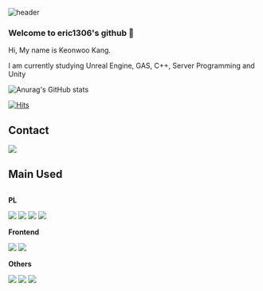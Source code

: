 ![header](https://capsule-render.vercel.app/api?type=rounded&color=b897ff&height=150&section=header&text=eric1306's%20github&fontSize=90)

### Welcome to eric1306's github 👋

Hi, My name is Keonwoo Kang.

I am currently studying Unreal Engine, GAS, C++, Server Programming and Unity

![Anurag's GitHub stats](https://github-readme-stats.vercel.app/api?username=eric1306&show_icons=true&theme=radical)

[![Hits](https://hits.seeyoufarm.com/api/count/incr/badge.svg?url=https%3A%2F%2Fgithub.com%2Feric1306%2Fhit-counter&count_bg=%2379C83D&title_bg=%23555555&icon=&icon_color=%23E7E7E7&title=hits&edge_flat=false)](https://hits.seeyoufarm.com)

## Contact
<div style="display:flex; flex-direction:column; align-items:flex-start;">
    <a href="mailto:prid1306@gmail.com">
        <img src="https://img.shields.io/badge/Gmail-EA4335?style=for-the-badge&logo=Gmail&logoColor=white"> 
    </a>
</div>

## Main Used
<div style="display:flex; flex-direction:column; align-items:flex-start;">
    <p><strong>PL</strong></p>
    <div>
        <img src = "https://img.shields.io/badge/C-00599C?style=for-the-badge&logo=c&logoColor=white">
        <img src = "https://img.shields.io/badge/C%23-239120?style=for-the-badge&logo=c-sharp&logoColor=white">
        <img src = "https://img.shields.io/badge/C%2B%2B-00599C?style=for-the-badge&logo=c%2B%2B&logoColor=white">
        <img src = "https://img.shields.io/badge/.NET-5C2D91?style=for-the-badge&logo=.net&logoColor=white">
    </div>
    <!-- Database -->
    <!--<p><strong>Database</strong></p>
    <div>
        <img src="https://img.shields.io/badge/mysql-4479A1?style=for-the-badge&logo=mysql&logoColor=white">
        <img src="https://img.shields.io/badge/firebase-FFCA28?style=for-the-badge&logo=firebase&logoColor=white">
    </div>
    <!-- Frontend -->
    <p><strong>Frontend</strong></p>
    <div>
        <img src="https://img.shields.io/badge/Unity-000000?style=flat-square&logo=Unity&logoColor=white">
        <img src="https://img.shields.io/badge/Unreal%20Engine%20-%20%230E1128?style=flat-square&logo=Unreal%20Engine&logoColor=white">
    </div>
    <!-- Others -->
    <p><strong>Others</strong></p>
    <div>
        <img src="https://img.shields.io/badge/Blender%20-%20%23E87D0D?style=flat-square&logo=Blender&logoColor=white">
        <img src="https://img.shields.io/badge/python-3776AB?style=flat-square&logo=python&logoColor=white">
        <img src="https://img.shields.io/badge/Github%20-%20%23181717?style=flat-square&logo=Github&logoColor=white">
</div><br>

